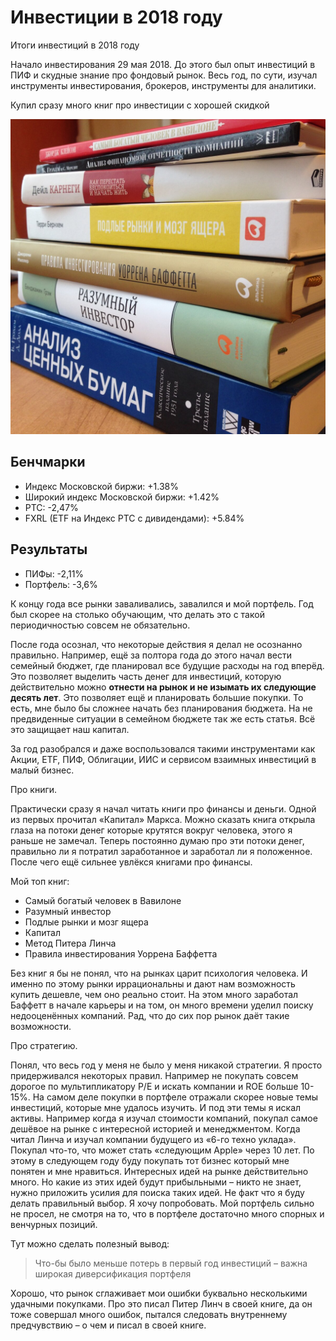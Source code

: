 # Инвестиции в 2018 году

Итоги инвестиций в 2018 году

Начало инвестирования 29 мая 2018. До этого был опыт инвестиций в ПИФ и скудные знание про фондовый рынок. Весь год, по сути, изучал инструменты инвестирования, брокеров, инструменты для аналитики.

Купил сразу много книг про инвестиции с хорошей скидкой

![Книги про инвестиции](./2018_1.jpg)

## Бенчмарки

* Индекс Московской биржи: +1.38%
* Широкий индекс Московской биржи: +1.42%
* РТС: -2,47%
* FXRL (ETF на Индекс РТС с дивидендами): +5.84%

## Результаты

* ПИФы: -2,11%
* Портфель: -3,6%

К концу года все рынки заваливались, завалился и мой портфель. Год был скорее на столько обучающим, что делать это с такой периодичностью совсем не обязательно.

После года осознал, что некоторые действия я делал не осознанно правильно. Например, ещё за полтора года до этого начал вести семейный бюджет, где планировал все будущие расходы на год вперёд. Это позволяет выделить часть денег для инвестиций, которую действительно можно __отнести на рынок и не изымать их следующие десять лет__. Это позволяет ещё и планировать большие покупки. То есть, мне было бы сложнее начать без планирования бюджета. На не предвиденные ситуации в семейном бюджете так же есть статья. Всё это защищает наш капитал.

За год разобрался и даже воспользовался такими инструментами как Акции, ETF, ПИФ, Облигации, ИИС и сервисом взаимных инвестиций в малый бизнес.

Про книги.

Практически сразу я начал читать книги про финансы и деньги. Одной из первых прочитал «Капитал» Маркса. Можно сказать книга открыла глаза на потоки денег которые крутятся вокруг человека, этого я раньше не замечал. Теперь постоянно думаю про эти потоки денег, правильно ли я потратил заработанное и заработал ли я положенное. После чего ещё сильнее увлёкся книгами про финансы.

Мой топ книг:

* Самый богатый человек в Вавилоне
* Разумный инвестор
* Подлые рынки и мозг ящера
* Капитал
* Метод Питера Линча
* Правила инвестирования Уоррена Баффетта

Без книг я бы не понял, что на рынках царит психология человека. И именно по этому рынки иррациональны и дают нам возможность купить дешевле, чем оно реально стоит. На этом много заработал Баффетт в начале карьеры и на том, он много времени уделил поиску недооценённых компаний. Рад, что до сих пор рынок даёт такие возможности.

Про стратегию.

Понял, что весь год у меня не было у меня никакой стратегии. Я просто придерживался некоторых правил. Например не покупать совсем дорогое по мультипликатору P/E и искать компании и ROE больше 10-15%. На самом деле покупки в портфеле отражали скорее новые темы инвестиций, которые мне удалось изучить. И под эти темы я искал активы. Например когда я изучал стоимости компаний, покупал самое дешёвое на рынке с интересной историей и менеджментом. Когда читал Линча и изучал компании будущего из «6-го техно уклада». Покупал что-то, что может стать «следующим Apple» через 10 лет. По этому в следующем году буду покупать тот бизнес который мне понятен и мне нравиться. Интересных идей на рынке действительно много. Но какие из этих идей будут прибыльными – никто не знает, нужно приложить усилия для поиска таких идей. Не факт что я буду делать правильный выбор. Я хочу попробовать. Мой портфель сильно не просел, не смотря на то, что в портфеле достаточно много спорных и венчурных позиций.

Тут можно сделать полезный вывод:

> Что-бы было меньше потерь в первый год инвестиций – важна широкая диверсификация портфеля

Хорошо, что рынок сглаживает мои ошибки буквально несколькими удачными покупками. Про это писал Питер Линч в своей книге, да он тоже совершал много ошибок, пытался следовать внутреннему предчувствию – о чем и писал в своей книге.
